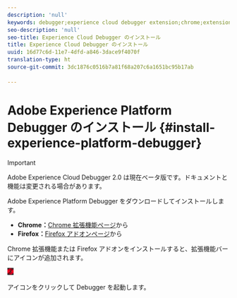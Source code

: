 ```yaml
---
description: 'null'
keywords: debugger;experience cloud debugger extension;chrome;extension;install
seo-description: 'null'
seo-title: Experience Cloud Debugger のインストール
title: Experience Cloud Debugger のインストール
uuid: 16d77c6d-11e7-4dfd-a846-3dace9f4070f
translation-type: ht
source-git-commit: 3dc1876c0516b7a81f68a207c6a1651bc95b17ab

---
```



# Adobe Experience Platform Debugger のインストール {#install-experience-platform-debugger}

>[!IMPORTANT]
>
>Adobe Experience Cloud Debugger 2.0 は現在ベータ版です。ドキュメントと機能は変更される場合があります。

Adobe Experience Platform Debugger をダウンロードしてインストールします。

* **Chrome：**[Chrome 拡張機能ページ](https://chrome.google.com/webstore/detail/adobe-experience-cloud-de/ocdmogmohccmeicdhlhhgepeaijenapj)から
* **Firefox：**[Firefox アドオンページ](https://addons.mozilla.org/ja/firefox/addon/adobe-experience-platform-dbg/)から

Chrome 拡張機能または Firefox アドオンをインストールすると、拡張機能バーにアイコンが追加されます。

![](assets/start-icon.jpg)

アイコンをクリックして Debugger を起動します。

